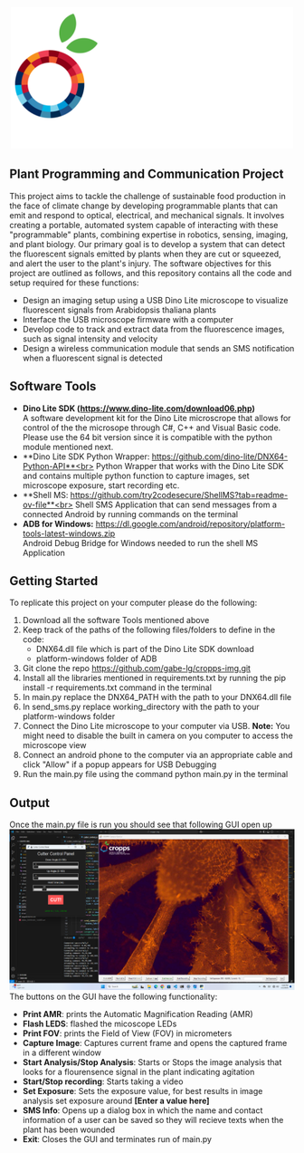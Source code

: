 <a id="readme-top"></a>

<!-- PROJECT LOGO -->
<div align="center">
  <a>
    <img src="assets/cropps_watermark.png" alt="Logo" width="500" height="250">
  </a>
</div>


<!-- ABOUT THE PROJECT -->
## Plant Programming and Communication Project 
This project aims to tackle the challenge of sustainable food production in the face of climate change by developing programmable plants that can emit and respond to optical, electrical, and mechanical signals. It involves creating a portable, automated system capable of interacting with these "programmable" plants, combining expertise in robotics, sensing, imaging, and plant biology. Our primary goal is to develop a system that can detect the fluorescent signals emitted by plants when they are cut or squeezed, and alert the user to the plant's injury. The software objectives for this project are outlined as follows, and this repository contains all the code and setup required for these functions:

- Design an imaging setup using a USB Dino Lite microscope to visualize fluorescent signals from Arabidopsis thaliana plants
- Interface the USB microscope firmware with a computer
- Develop code to track and extract data from the fluorescence images, such as signal intensity and velocity
- Design a wireless communication module that sends an SMS notification when a fluorescent signal is detected

<!-- SOFTWARE TOOLS INFO -->
## Software Tools
- **Dino Lite SDK (https://www.dino-lite.com/download06.php)** <br>
  A software development kit for the Dino Lite microscrope that allows for control of the the microsope through C#, C++ and Visual Basic code. Please use the 64 bit version since it is compatible with the 
  python module mentioned next. 
- **Dino Lite SDK Python Wrapper: https://github.com/dino-lite/DNX64-Python-API**<br>
  Python Wrapper that works with the Dino Lite SDK and contains multiple python function to capture images, set microscope exposure, start recording etc.
- **Shell MS: https://github.com/try2codesecure/ShellMS?tab=readme-ov-file**<br>
  Shell SMS Application that can send messages from a connected Android by running commands on the terminal
- **ADB for Windows:** https://dl.google.com/android/repository/platform-tools-latest-windows.zip<br>
  Android Debug Bridge for Windows needed to run the shell MS Application 


<!-- GETTING STARTED -->
## Getting Started 
To replicate this project on your computer please do the following:
1. Download all the software Tools mentioned above
2. Keep track of the paths of the following files/folders to define in the code:
   - DNX64.dll file which is part of the Dino Lite SDK download
   - platform-windows folder of ADB
3. Git clone the repo https://github.com/gabe-lg/cropps-img.git
4. Install all the libraries mentioned in requirements.txt by running the pip install -r requirements.txt command in the terminal 
5. In main.py replace the DNX64_PATH with the path to your DNX64.dll file
6. In send_sms.py replace working_directory with the path to your platform-windows folder
7. Connect the Dino Lite microscope to your computer via USB. **Note:** You might need to disable the built in camera on you computer to access the microscope view
8. Connect an android phone to the computer via an appropriate cable and click "Allow" if a popup appears for USB Debugging
9. Run the main.py file using the command python main.py in the terminal

<!-- OUTPUT OF MAIN.PY -->
## Output 
Once the main.py file is run you should see that following GUI open up<br>
<img src="/assets/demo.jpg" alt="demo"> <br>
The buttons on the GUI have the following functionality:
- **Print AMR**: prints the Automatic Magnification Reading (AMR)
- **Flash LEDS**: flashed the micoscope LEDs
- **Print FOV**: prints the Field of View (FOV) in micrometers
- **Capture Image**: Captures current frame and opens the captured frame in a different window
- **Start Analysis/Stop Analysis**: Starts or Stops the image analysis that looks for a flourensence signal in the plant indicating agitation
- **Start/Stop recording**: Starts taking a video
- **Set Exposure**: Sets the exposure value, for best results in image analysis set exposure around **[Enter a value here]**
- **SMS Info**: Opens up a dialog box in which the name and contact information of a user can be saved so they will recieve texts when the plant has been wounded
- **Exit**: Closes the GUI and terminates run of main.py


